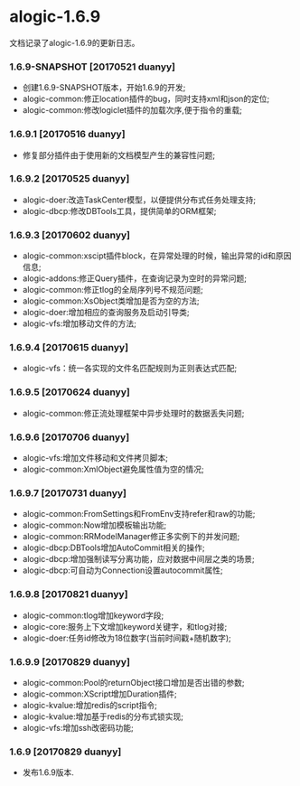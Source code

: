 alogic-1.6.9
============

文档记录了alogic-1.6.9的更新日志。

### 1.6.9-SNAPSHOT [20170521 duanyy]
- 创建1.6.9-SNAPSHOT版本，开始1.6.9的开发;
- alogic-common:修正location插件的bug，同时支持xml和json的定位;
- alogic-common:修改logiclet插件的加载次序,便于指令的重载;


### 1.6.9.1 [20170516 duanyy]
- 修复部分插件由于使用新的文档模型产生的兼容性问题;

### 1.6.9.2 [20170525 duanyy]
- alogic-doer:改造TaskCenter模型，以便提供分布式任务处理支持;
- alogic-dbcp:修改DBTools工具，提供简单的ORM框架;

### 1.6.9.3 [20170602 duanyy]
- alogic-common:xscipt插件block，在异常处理的时候，输出异常的id和原因信息;
- alogic-addons:修正Query插件，在查询记录为空时的异常问题;
- alogic-common:修正tlog的全局序列号不规范问题;
- alogic-common:XsObject类增加是否为空的方法;
- alogic-doer:增加相应的查询服务及启动引导类;
- alogic-vfs:增加移动文件的方法;

### 1.6.9.4 [20170615 duanyy]
- alogic-vfs：统一各实现的文件名匹配规则为正则表达式匹配;

### 1.6.9.5 [20170624 duanyy]
- alogic-common:修正流处理框架中异步处理时的数据丢失问题;

### 1.6.9.6 [20170706 duanyy]
- alogic-vfs:增加文件移动和文件拷贝脚本;
- alogic-common:XmlObject避免属性值为空的情况;

### 1.6.9.7 [20170731 duanyy] 
- alogic-common:FromSettings和FromEnv支持refer和raw的功能;
- alogic-common:Now增加模板输出功能;
- alogic-common:RRModelManager修正多实例下的并发问题;
- alogic-dbcp:DBTools增加AutoCommit相关的操作;
- alogic-dbcp:增加强制读写分离功能，应对数据中间层之类的场景;
- alogic-dbcp:可自动为Connection设置autocommit属性;

### 1.6.9.8 [20170821 duanyy]
- alogic-common:tlog增加keyword字段;
- alogic-core:服务上下文增加keyword关键字，和tlog对接;
- alogic-doer:任务id修改为18位数字(当前时间戳+随机数字);

### 1.6.9.9 [20170829 duanyy]
- alogic-common:Pool的returnObject接口增加是否出错的参数;
- alogic-common:XScript增加Duration插件;
- alogic-kvalue:增加redis的script指令;
- alogic-kvalue:增加基于redis的分布式锁实现;
- alogic-vfs:增加ssh改密码功能;

### 1.6.9 [20170829 duanyy]
- 发布1.6.9版本.
